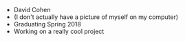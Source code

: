 * David Cohen
* (I don't actually have a picture of myself on my computer)
* Graduating Spring 2018
* Working on a really cool project
